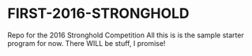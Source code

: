# FIRST-2016-STRONGHOLD
Repo for the 2016 Stronghold Competition
All this is is the sample starter program for now.
There WILL be stuff, I promise! 
